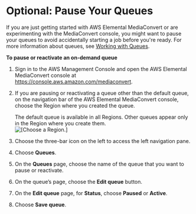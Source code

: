 # Optional: Pause Your Queues<a name="optional-pause-the-queue"></a>

If you are just getting started with AWS Elemental MediaConvert or are experimenting with the MediaConvert console, you might want to pause your queues to avoid accidentally starting a job before you're ready\. For more information about queues, see [Working with Queues](working-with-queues.md)\.

**To pause or reactivate an on\-demand queue**

1. Sign in to the AWS Management Console and open the AWS Elemental MediaConvert console at [https://console\.aws\.amazon\.com/mediaconvert](https://console.aws.amazon.com/mediaconvert)\.

1. If you are pausing or reactivating a queue other than the default queue, on the navigation bar of the AWS Elemental MediaConvert console, choose the Region where you created the queue\.

   The default queue is available in all Regions\. Other queues appear only in the Region where you create them\.  
![\[Choose a Region.\]](http://docs.aws.amazon.com/mediaconvert/latest/ug/images/regions-list.png)

1. Choose the three\-bar icon on the left to access the left navigation pane\.

1. Choose **Queues**\.

1. On the **Queues** page, choose the name of the queue that you want to pause or reactivate\.

1. On the queue’s page, choose the **Edit queue** button\.

1. On the **Edit queue** page, for **Status**, choose **Paused** or **Active**\.

1. Choose **Save queue**\.